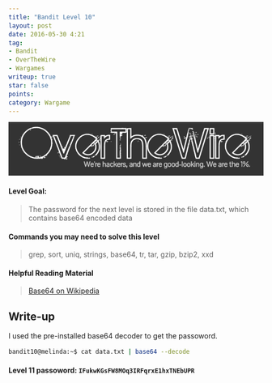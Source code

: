 ```yaml
---
title: "Bandit Level 10"
layout: post
date: 2016-05-30 4:21
tag:
- Bandit
- OverTheWire
- Wargames
writeup: true
star: false
points:
category: Wargame
---
```


![OverTheWire logo](/assets/images/OverTheWire/logo.png)

#### Level Goal:

>The password for the next level is stored in the file data.txt, which contains base64 encoded data

#### Commands you may need to solve this level

>grep, sort, uniq, strings, base64, tr, tar, gzip, bzip2, xxd

#### Helpful Reading Material

>[Base64 on Wikipedia](http://en.wikipedia.org/wiki/Base64)

## Write-up

I used the pre-installed base64 decoder to get the passoword.

~~~bash
bandit10@melinda:~$ cat data.txt | base64 --decode
~~~

#### Level 11 passoword: `IFukwKGsFW8MOq3IRFqrxE1hxTNEbUPR`
